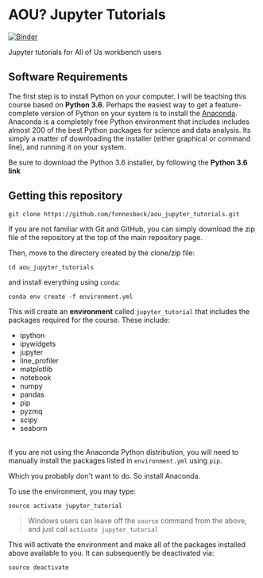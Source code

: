 # AOU? Jupyter Tutorials

[![Binder](https://mybinder.org/badge.svg)](https://mybinder.org/v2/gh/fonnesbeck/aou_jupyter_tutorials/master)

Jupyter tutorials for All of Us workbench users

## Software Requirements

The first step is to install Python on your computer. I will be teaching this course based on **Python 3.6**. Perhaps the easiest way to get a feature-complete version of Python on your system is to install the [Anaconda](https://www.anaconda.com/download). Anaconda is a completely free Python environment that includes includes almost 200 of the best Python packages for science and data analysis. Its simply a matter of downloading the installer (either graphical or command line), and running it on your system.

Be sure to download the Python 3.6 installer, by following the **Python 3.6 link**


## Getting this repository

    git clone https://github.com/fonnesbeck/aou_jupyter_tutorials.git

If you are not familiar with Git and GitHub, you can simply download the zip file of the repository at the top of the main repository page.

Then, move to the directory created by the clone/zip file:

    cd aou_jupyter_tutorials

and install everything using `conda`:

    conda env create -f environment.yml

This will create an **environment** called `jupyter_tutorial` that includes the packages required for the course.  These include:

- ipython
- ipywidgets
- jupyter
- line_profiler
- matplotlib
- notebook
- numpy
- pandas
- pip
- pyzmq
- scipy
- seaborn  
​    

If you are not using the Anaconda Python distribution, you will need to manually install the packages listed in `environment.yml` using `pip`.

Which you probably don't want to do. So install Anaconda.

To use the environment, you may type:

    source activate jupyter_tutorial

> Windows users can leave off the `source` command from the above, and just call `activate jupyter_tutorial`

This will activate the environment and make all of the packages installed above available to you. It can subsequently be deactivated via:

    source deactivate